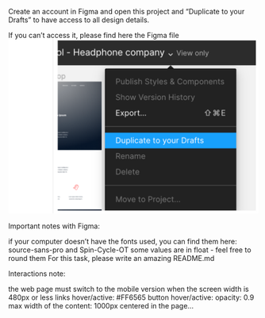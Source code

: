 Create an account in Figma and open this project and “Duplicate to your Drafts” to have access to all design details.

If you can’t access it, please find here the Figma file
![screenshot](./assets/readme.PNG)


Important notes with Figma:

if your computer doesn’t have the fonts used, you can find them here: source-sans-pro and Spin-Cycle-OT
some values are in float - feel free to round them
For this task, please write an amazing README.md

Interactions note:

the web page must switch to the mobile version when the screen width is 480px or less
links hover/active: #FF6565
button hover/active: opacity: 0.9
max width of the content: 1000px centered in the page...